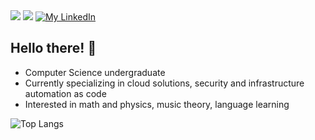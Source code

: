 <div>
  <a href="https://github.com/gliecco" target="_blank">
    <img src="https://img.shields.io/badge/GitHub-100000?style=for-the-badge&logo=github&logoColor=white" target="_blank"></a>
  <a href = "mailto:juanlagospg@gmail.com">
    <img src="https://img.shields.io/badge/Gmail-D14836?style=for-the-badge&logo=gmail&logoColor=white"></a>
  <a href="https://www.linkedin.com/in/juan-lagos-65208b22b/">
    <img src="https://img.shields.io/badge/LinkedIn-0077B5?style=for-the-badge&logo=linkedin&logoColor=white" alt="My LinkedIn" />
  </a>
</div>

<h2>Hello there! 👋</h2>

<ul>
  <li>Computer Science undergraduate</li>
  <li>Currently specializing in cloud solutions, security and infrastructure automation as code</li>
  <li>Interested in math and physics, music theory, language learning</li>
</ul>

<div>
  
![Top Langs](https://github-readme-stats.vercel.app/api/top-langs/?username=gliecco&layout=compact&theme=city_lights)
</div>
